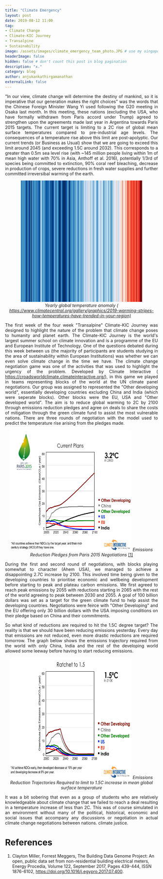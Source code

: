 ```yaml
---
title: "Climate Emergency"
layout: post
date: 2019-08-12 11:00
tag: 
- Climate Change
- Climate-KIC Journey
- Transalpine
- Sustainability
image: /assets/images/climate_emergency_team_photo.JPG # use my singapore city skyline picture
headerImage: false
hidden: false # don't count this post in blog pagination
description: "x."
category: blog
author: anjukankathirgamanathan
externalLink: false
---
```

<div style="text-align: justify">

<p> "In our view, climate change will determine the destiny of mankind, so it is imperative that our generation 
makes the right choices" was the words that the Chinese Foreign Minister Wang Yi used following the G20 meeting
in Osaka last month. In this meeting, these nations (excluding the USA, who have formally withdrawn from Paris accord
under Trump) agreed to strengthen upon the agreements made 
last year in Argentina towards Paris 2015 targets. The current target is limiting to a 2C rise of global mean surface temperatures compared to 
pre-industrial age levels. The consequences of a temperature rise above this limit are post-apolyptic. Our current trends (or Business
as Usual) show that we are going to exceed this limit around 2045 (and exceeding 1.5C around 2032). This corresponds to a greater
than 0.5m sea level rise (with ~145 million people living within 1m of mean high water with 70% in Asia, Anthoff et al. 2016), potentially 1/3rd of species being committed to extinction, 90% coral reef bleaching, decrease in 
production of crops, severe reductions in fresh water supplies and further committed irreversibal warming of the earth. </p>

</div>

<div style="text-align: center">

<img src="/assets/images/climate_emergency_stripes.png" width="400" height="400" />
<br>
<em>Yearly global temperature anomaly (<a href="https://www.climatecentral.org/gallery/graphics/2019-warming-stripes-how-temperatures-have-trended-in-your-region)">
https://www.climatecentral.org/gallery/graphics/2019-warming-stripes-how-temperatures-have-trended-in-your-region)</a> </em>

</div>

<div style="text-align: justify">

<p> The first week of the four week "Transalpine" Climate-KIC Journey was designed to highlight the nature of the problem that 
climate change poses to humanity and planet earth. The Climate-KIC Journey is the world's largest summer school on climate innovation
and is a programme of the EU and European Institute of Technology. One of the questions debated during this week between us (the
majority of participants are students studying in the area of sustainability within European Institutions) was whether we can 
even solve climate change in the time we have. The climate change negotiation game was one of the activities that was used to 
highlight the urgency of the problem. Developed by Climate Interactive (<a href="https://croadsworldclimate.climateinteractive.org/">
https://croadsworldclimate.climateinteractive.org/</a>), in this game we played in teams representing
blocks of the world at the UN climate panel negotiations. Our group was assigned to represented the "Other developing world",
essentially developing countries excluding China and India (which were seperate blocks). Other blocks were the EU, USA and "Other
developed world". The aim is to reduce global warming to 2C by 2100 through emissions reduction pledges and agree on deals to 
share the costs of mitigation through the green climate fund to assist the most vulnerable nations. There are three rounds of 
negotiation with the model used to predict the temperature rise arising from the pledges made. </p>

</div>

<div style="text-align: center">

<img src="/assets/images/climate_emergency_Paris_current.PNG" width="400" height="400" />
<em> Emissions Reduction Pledges from Paris 2015 Negotiations</em> <a href="https://www.climateinteractive.org/programs/world-climate/instructor-resources/slide-sets/">[1]</a>

</div>

<div style="text-align: justify">

<p> During the first and second round of negotiations, with blocks playing somewhat to character (Ahem USA), we managed to 
achieve a disappointing 2.7C increase by 2100. This involved time being given to the developing countries to prioritise economic and wellbeing 
development before starting to peak and plateau carbon emissions. We first agreed to reach peak emissions by 2055 with reductions
starting in 2065 with the rest of the world agreeing to peak between 2030 and 2055. A goal of 100 billion dollars was set as a target for the 
green climate fund to help assist the developing countries. Negotiations were feirce with "Other Developing" and the EU offering 
only 30 billion dollars with the USA imposing conditions on their pledge based on China and their commitments. </p>

<p> So what kind of reductions are required to hit the 1.5C degree target? The reality is that we should have been reducing 
emissions yesterday. Every day that emissions are not reduced, even more drastic reductions are required tomorrow. The graph below
shows the emissions trajectory required from the world with only China, India and the rest of the developing world allowed some 
leeway before having to start reducing emissions. </p>

</div>
<div style="text-align: center">
<img src="/assets/images/climate_emergency_15.PNG" width="400" height="400" />
<em> Emissions Reduction Trajectories Required to limit to 1.5C increase in mean global surface temperature</em>
</div>

<div style="text-align: justify">

<p> It was a bit sobering that even as a group of students who are relatively knowledgeable about climate change that
we failed to reach a deal resulting in a temperature increase of less than 2C. This was of course simulated in an 
environment without many of the political, historical, economic and social issues that accompany any discussions or negotiation
in actual climate change negotiations between nations. 
climate justice. </p>

</div>

# References

1. Clayton Miller, Forrest Meggers, The Building Data Genome Project: An open, public data set from non-residential building electrical meters, Energy Procedia, Volume 122, 
September 2017, Pages 439-444, ISSN 1876-6102, https://doi.org/10.1016/j.egypro.2017.07.400.